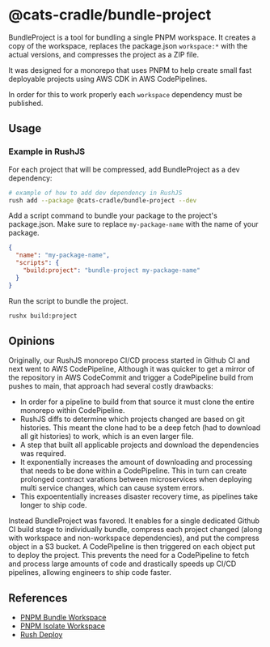 # @cats-cradle/bundle-project

BundleProject is a tool for bundling a single PNPM workspace. It creates a copy
of the workspace, replaces the package.json `workspace:*` with the actual
versions, and compresses the project as a ZIP file.

It was designed for a monorepo that uses PNPM to help create small fast
deployable projects using AWS CDK in AWS CodePipelines.

In order for this to work properly each `workspace` dependency must be
published.

## Usage

### Example in RushJS

For each project that will be compressed, add BundleProject as a dev dependency:

```bash
# example of how to add dev dependency in RushJS
rush add --package @cats-cradle/bundle-project --dev
```

Add a script command to bundle your package to the project's package.json. Make
sure to replace `my-package-name` with the name of your package.

```json
{
  "name": "my-package-name",
  "scripts": {
    "build:project": "bundle-project my-package-name"
  }
}
```

Run the script to bundle the project.

```bash
rushx build:project
```

## Opinions

Originally, our RushJS monorepo CI/CD process started in Github CI and next went
to AWS CodePipeline, Although it was quicker to get a mirror of the repository
in AWS CodeCommit and trigger a CodePipeline build from pushes to main, that
approach had several costly drawbacks:

- In order for a pipeline to build from that source it must clone the entire
  monorepo within CodePipeline.
- RushJS diffs to determine which projects changed are based on git histories.
  This meant the clone had to be a deep fetch (had to download all git
  histories) to work, which is an even larger file.
- A step that built all applicable projects and download the dependencies was
  required.
- It exponentially increases the amount of downloading and processing that needs
  to be done within a CodePipeline. This in turn can create prolonged contract
  varations between microservices when deploying multi service changes, which
  can cause system errors.
- This expoententially increases disaster recovery time, as pipelines take
  longer to ship code.

Instead BundleProject was favored. It enables for a single dedicated Github CI
build stage to individually bundle, compress each project changed (along with
workspace and non-workspace dependencies), and put the compress object in a S3
bucket. A CodePipeline is then triggered on each object put to deploy the
project. This prevents the need for a CodePipeline to fetch and process large
amounts of code and drastically speeds up CI/CD pipelines, allowing engineers to
ship code faster.

## References

- [PNPM Bundle Workspace](https://github.com/elyse0/pnpm-bundle-workspace-package)
- [PNPM Isolate Workspace](https://github.com/Madvinking/pnpm-isolate-workspace)
- [Rush Deploy](https://rushstack.zulipchat.com/#narrow/stream/262513-general/topic/rush.20deploy.20for.20docker.20images.3F)
